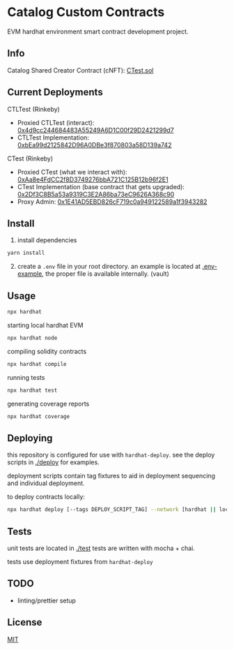 # Catalog Custom Contracts 

EVM hardhat environment smart contract development project.


## Info

Catalog Shared Creator Contract (cNFT): [CTest.sol](./contracts/CTest.sol)


## Current Deployments 


CTLTest (Rinkeby)

- Proxied CTLTest (interact): [0x4d9cc244684483A55249A6D1C00f29D2421299d7](https://rinkeby.etherscan.io/address/0x4d9cc244684483A55249A6D1C00f29D2421299d7)
- CTLTest Implementation: [0xbEa99d2125842D96A0DBe3f870803a58D139a742](https://rinkeby.etherscan.io/address/0xbEa99d2125842D96A0DBe3f870803a58D139a742)

CTest (Rinkeby)

- Proxied CTest (what we interact with): [0xAa8e4FdCC2f8D3749276bbA721C125B12b96f2E1](https://rinkeby.etherscan.io/address/0xaa8e4fdcc2f8d3749276bba721c125b12b96f2e1#code)
- CTest Implementation (base contract that gets upgraded): [0x2Df3C8B5a53a9319C3E2A86ba73eC9626A368c90](https://rinkeby.etherscan.io/address/0x2Df3C8B5a53a9319C3E2A86ba73eC9626A368c90#code)
- Proxy Admin: [0x1E41AD5EBD826cF719c0a949122589a1f3943282](https://rinkeby.etherscan.io/address/0x1e41ad5ebd826cf719c0a949122589a1f3943282)

## Install


1. install dependencies

```bash
yarn install
```

2. create a ```.env``` file in your root directory. an example is located at [.env-example](.env-example), the proper file is available internally. (vault) 



## Usage

```bash
npx hardhat 
```

starting local hardhat EVM

```bash
npx hardhat node
```

compiling solidity contracts

```bash
npx hardhat compile
```


running tests

```bash
npx hardhat test
```


generating coverage reports

```bash
npx hardhat coverage
```



## Deploying

this repository is configured for use with `hardhat-deploy`.
see the deploy scripts in [./deploy](./deploy) for examples.

deployment scripts contain tag fixtures to aid in deployment sequencing and individual deployment. 

to deploy contracts locally:

```bash
npx hardhat deploy [--tags DEPLOY_SCRIPT_TAG] --network [hardhat || localhost]
```



## Tests

unit tests are located in [./test](./test)
tests are written with mocha + chai.

tests use deployment fixtures from `hardhat-deploy` 


## TODO
- linting/prettier setup



## License

[MIT](LICENSE)
